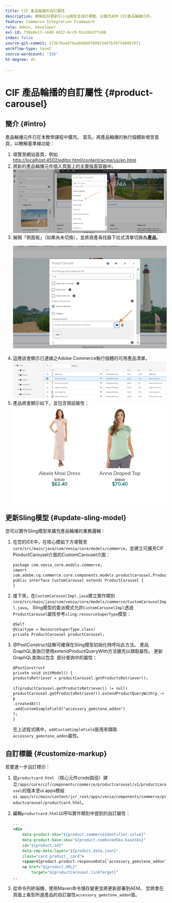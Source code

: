 ```yaml
---
title: CIF 產品輪播的自訂屬性
description: 瞭解如何更新Sling模型並自訂標籤，以擴充AEM CIF產品輪播元件。
feature: Commerce Integration Framework
role: Admin, Developer
exl-id: 758e0e13-c4d8-4d32-bcc9-91a36b3ffa98
index: false
source-git-commit: 173b70aa6f9ad848d0f80923407bf07540987071
workflow-type: tm+mt
source-wordcount: '316'
ht-degree: 4%

---
```


# CIF 產品輪播的自訂屬性 {#product-carousel}

## 簡介 {#intro}

產品輪播元件已在本教學課程中擴充。 首先，將產品輪播的執行個體新增至首頁，以瞭解基準線功能：

1. 導覽至網站首頁，例如[http://localhost:4502/editor.html/content/acme/us/en.html](http://localhost:4502/editor.html/content/acme/us/en.html)
1. 將新的產品輪播元件插入頁面上的主要版面容器中。
   ![產品輪播元件](/help/commerce-cloud/assets/product-carousel-component.png)
1. 展開「側面板」（如果尚未切換），並將資產尋找器下拉式清單切換為&#x200B;**產品**。
     ![輪播產品](/help/commerce-cloud/assets/carousel-products.png)    
1. 這應該會顯示已連線之Adobe Commerce執行個體的可用產品清單。
   ![連線的執行個體](/help/commerce-cloud/assets/connected-instance.png)
1. 產品將會顯示如下，並包含預設屬性：
   ![顯示具有屬性的產品](/help/commerce-cloud/assets/discount.png)

## 更新Sling模型 {#update-sling-model}

您可以實作Sling模型來擴充產品輪播的業務邏輯：

1. 在您的IDE中，在核心模組下方導覽至`core/src/main/java/com/venia/core/models/commerce`，並建立可擴充CIF ProductCarousel介面的CustomCarousel介面：

   ```
   package com.venia.core.models.commerce;
   import com.adobe.cq.commerce.core.components.models.productcarousel.ProductCarousel;
   public interface CustomCarousel extends ProductCarousel {
   }
   ```
1. 接下來，在`CustomCarouselImpl.java`建立實作類別`core/src/main/java/com/venia/core/models/commerce/CustomCarouselImpl.java`。
Sling模型的委派模式允許`CustomCarouselImpl`透過`ProductCarousel`屬性參考`sling:resourceSuperType`模型：

   ```
   @Self
   @Via(type = ResourceSuperType.class)
   private ProductCarousel productCarousel;
   ```

1. @PostConstruct註解可確保在Sling模型初始化時呼叫此方法。 產品GraphQL查詢已使用extendProductQueryWith方法擴充以擷取屬性。 更新GraphQL查詢以包含  部分查詢中的屬性：

   ```
   @PostConstruct
   private void initModel() {
   productsRetriever = productCarousel.getProductsRetriever();
   
   if(productCarousel.getProductsRetriever() != null)
   productCarousel.getProductsRetriever().extendProductQueryWith(p -> p
   .createdAt()
   .addCustomSimpleField("accessory_gemstone_addon")
   );
   }
   ```

   在上述程式碼中，`addCustomSimpleField`是用來擷取`accessory_gemstone_addon`屬性。

## 自訂標籤 {#customize-markup}

若要進一步自訂標示：

1. 從`productcard.html` （核心元件crxde路徑）建立`/apps/core/cif/components/commerce/productcarousel/v1/productcarousel`的復本至ui.apps模組`ui.apps/src/main/content/jcr_root/apps/venia/components/commerce/productcarousel/productcard.html`。

1. 編輯`productcard.html`以呼叫實作類別中提到的自訂屬性：

   ```xml
   ..
   <div
       data-product-sku="${product.commerceIdentifier.value}"
       data-product-base-sku="${product.combinedSku.baseSku}"
       id="${product.id}"
       data-cmp-data-layer="${product.data.json}"
       class="card product__card">
       <span>${product.product.responseData['accessory_gemstone_addon']}</span>
       <a href="${product.URL}"
           target="${productCarousel.linkTarget}"
   ..
   ```

1. 從命令列終端機，使用Maven命令儲存變更並將更新部署到AEM。 您將會在頁面上看到所選產品的自訂屬性`accessory_gemstone_addon`值。
